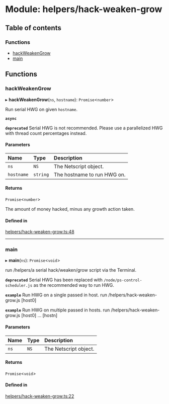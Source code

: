 # Module: helpers/hack-weaken-grow

## Table of contents

### Functions

- [hackWeakenGrow](../wiki/helpers.hack-weaken-grow#hackweakengrow)
- [main](../wiki/helpers.hack-weaken-grow#main)

## Functions

### hackWeakenGrow

▸ **hackWeakenGrow**(`ns`, `hostname`): `Promise`<`number`\>

Run serial HWG on given `hostname`.

**`async`**

**`deprecated`** Serial HWG is not recommended. Please use a parallelized HWG with thread count percentages instead.

#### Parameters

| Name | Type | Description |
| :------ | :------ | :------ |
| `ns` | `NS` | The Netscript object. |
| `hostname` | `string` | The hostname to run HWG on. |

#### Returns

`Promise`<`number`\>

The amount of money hacked, minus any growth action taken.

#### Defined in

[helpers/hack-weaken-grow.ts:48](https://github.com/vladzaharia/bitburner/blob/468eb83/src/helpers/hack-weaken-grow.ts#L48)

___

### main

▸ **main**(`ns`): `Promise`<`void`\>

run /helpers/a serial hack/weaken/grow script via the Terminal.

**`deprecated`** Serial HWG has been replaced with `/node/ps-control-scheduler.js` as the recommended way to run HWG.

**`example`** Run HWG on a single passed in host.
run /helpers/hack-weaken-grow.js [host0]

**`example`** Run HWG on multiple passed in hosts.
run /helpers/hack-weaken-grow.js [host0] ... [hostn]

#### Parameters

| Name | Type | Description |
| :------ | :------ | :------ |
| `ns` | `NS` | The Netscript object. |

#### Returns

`Promise`<`void`\>

#### Defined in

[helpers/hack-weaken-grow.ts:22](https://github.com/vladzaharia/bitburner/blob/468eb83/src/helpers/hack-weaken-grow.ts#L22)
